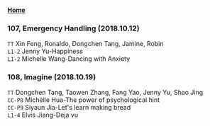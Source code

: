 #### [Home](https://eshtmc.github.io/)    
### 107, Emergency Handling (2018.10.12)   
`TT` Xin Feng, Ronaldo, Dongchen Tang, Jamine, Robin  
`L1-2` Jenny Yu-Happiness   
`L1-2` Michelle Wang-Dancing with Anxiety   

### 108, Imagine (2018.10.19)   
`TT` Dongchen Tang, Taowen Zhang, Fang Yao, Jenny Yu, Shao Jing  
`CC-P8` Michelle Hua-The power of psychological hint   
`CC-P9` Siyaun Jia-Let's learn making bread   
`L1-4` Elvis Jiang-Deja vu   
